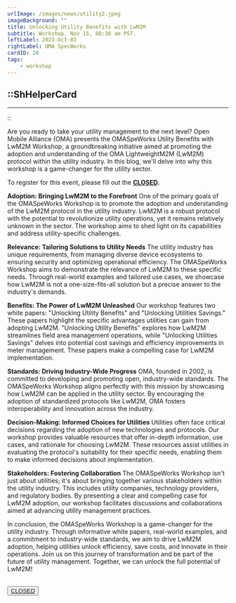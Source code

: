 ```yaml
---
urlImage: /images/news/utility2.jpeg
imageBackground: ""
title: Unlocking Utility Benefits with LwM2M
subtitle: Workshop, Nov 15, 08:30 am PST.
leftLabel: 2023-Oct-03
rightLabel: OMA SpecWorks
cardID: 20
tags: 
    - workshop
---
```

::ShHelperCard
---
---
::

Are you ready to take your utility management to the next level? Open Mobile Alliance (OMA) presents the OMASpeWorks Utility Benefits with LwM2M Workshop, a groundbreaking initiative aimed at promoting the adoption and understanding of the OMA LightweightM2M (LwM2M) protocol within the utility industry. In this blog, we'll delve into why this workshop is a game-changer for the utility sector.


To register for this event, please fill out the **[CLOSED]().**

<!--more-->

**Adoption: Bringing LwM2M to the Forefront**
One of the primary goals of the OMASpeWorks Workshop is to promote the adoption and understanding of the LwM2M protocol in the utility industry. LwM2M is a robust protocol with the potential to revolutionize utility operations, yet it remains relatively unknown in the sector. The workshop aims to shed light on its capabilities and address utility-specific challenges.

**Relevance: Tailoring Solutions to Utility Needs**
The utility industry has unique requirements, from managing diverse device ecosystems to ensuring security and optimizing operational efficiency. The OMASpeWorks Workshop aims to demonstrate the relevance of LwM2M to these specific needs. Through real-world examples and tailored use cases, we showcase how LwM2M is not a one-size-fits-all solution but a precise answer to the industry's demands.

**Benefits: The Power of LwM2M Unleashed**
Our workshop features two white papers: "Unlocking Utility Benefits" and "Unlocking Utilities Savings." These papers highlight the specific advantages utilities can gain from adopting LwM2M. "Unlocking Utility Benefits" explores how LwM2M streamlines field area management operations, while "Unlocking Utilities Savings" delves into potential cost savings and efficiency improvements in meter management. These papers make a compelling case for LwM2M implementation.

**Standards: Driving Industry-Wide Progress**
OMA, founded in 2002, is committed to developing and promoting open, industry-wide standards. The OMASpeWorks Workshop aligns perfectly with this mission by showcasing how LwM2M can be applied in the utility sector. By encouraging the adoption of standardized protocols like LwM2M, OMA fosters interoperability and innovation across the industry.

**Decision-Making: Informed Choices for Utilities**
Utilities often face critical decisions regarding the adoption of new technologies and protocols. Our workshop provides valuable resources that offer in-depth information, use cases, and rationale for choosing LwM2M. These resources assist utilities in evaluating the protocol's suitability for their specific needs, enabling them to make informed decisions about implementation.

**Stakeholders: Fostering Collaboration**
The OMASpeWorks Workshop isn't just about utilities; it's about bringing together various stakeholders within the utility industry. This includes utility companies, technology providers, and regulatory bodies. By presenting a clear and compelling case for LwM2M adoption, our workshop facilitates discussions and collaborations aimed at advancing utility management practices.

In conclusion, the OMASpeWorks Workshop is a game-changer for the utility industry. Through informative white papers, real-world examples, and a commitment to industry-wide standards, we aim to drive LwM2M adoption, helping utilities unlock efficiency, save costs, and innovate in their operations. Join us on this journey of transformation and be part of the future of utility management. Together, we can unlock the full potential of LwM2M!


 </br>
      <button><a  href="">CLOSED</a></button>
 </br>
